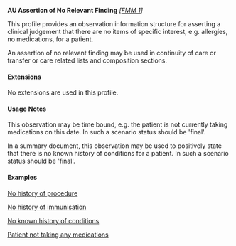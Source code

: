 **AU Assertion of No Relevant Finding** *[[FMM 1](guidance.html)]*

This profile provides an observation information structure for asserting a clinical judgement that there are no items of specific interest, e.g. allergies, no medications, for a patient.

An assertion of no relevant finding may be used in continuity of care or transfer or care related lists and composition sections.

#### Extensions
No extensions are used in this profile.


#### Usage Notes
This observation may be time bound, e.g. the patient is not currently taking medications on this date. In such a scenario status should be 'final'.

In a summary document, this observation may be used to positively state that there is no known history of conditions for  a patient. In such a scenario status should be 'final'.


#### Examples

[No history of procedure](Observation-norelevantfinding-example0.html)

[No history of immunisation](Observation-norelevantfinding-example1.html)

[No known history of conditions](Observation-norelevantfinding-example2.html)

[Patient not taking any medications](Observation-norelevantfinding-example3.html)